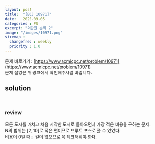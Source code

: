 ```yaml
---
layout: post
title:  "[BOJ 10971]"
date:   2020-09-05
categories : PS
excerpt: "외판원 순회 2"
image: "/images/10971.png"
sitemap :
  changefreq : weekly
  priority : 1.0
---
```

문제 바로가기 : [https://www.acmicpc.net/problem/10971](https://www.acmicpc.net/problem/10971)<br>
문제 설명은 위 링크에서 확인해주시길 바랍니다.

## solution
<script src="https://gist.github.com/yooniversal/c809224fa8af95eeb252261572f0efcf.js"></script>
<br>

### review
모든 도시를 거치고 처음 시작한 도시로 돌아오면서 가장 적은 비용을 구하는 문제.<br>
N의 범위는 [2, 10]로 적은 편이므로 브루트 포스로 풀 수 있었다.<br>
비용이 0일 때는 길이 없으므로 꼭 체크해줘야 한다.


<script src="https://utteranc.es/client.js"
        repo="yooniversal/blog-comments"
        issue-term="pathname"
        theme="github-light"
        crossorigin="anonymous"
        async>
</script>
